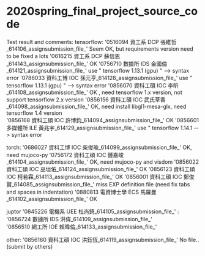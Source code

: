 # 2020spring_final_project_source_code

Test result and comments:
tensorflow: 
'0516094 資工系  DCP 張維哲_614106_assignsubmission_file_'  Seem OK, but requirements version need to be fixed a lots
'0616215 資工系  DCP 蘇信恩_614143_assignsubmission_file_'  OK
'0756710 數據所  IDS 金國倫_614121_assignsubmission_file_'  use " tensorflow 1.13.1 (gpu)  "  --> syntax error 
'0786033 資科工博  IOC 孫元亨_614128_assignsubmission_file_' use " tensorflow 1.13.1 (gpu)  "  --> syntax error 
'0856070 資科工碩  IOC 李昕_614108_assignsubmission_file_'  OK , need tensorflow 1.x version, not support tensorflow 2.x version
'0856156 資科工碩  IOC 武氏草香_614098_assignsubmission_file_'  OK, need install libgl1-mesa-glx,  need tensorflow 1.4 version   
'0856168 資科工碩  IOC 許博鈞_614094_assignsubmission_file_'  OK
'0856601 多媒體所  ILE 黃兆宇_614129_assignsubmission_file_'    use " tensorflow 1.14.1 -->  syntax error    

torch: 
'0686027 資科工博  IOC 柴俊瑜_614099_assignsubmission_file_'  OK, need mujoco-py
'0756172 資科工碩  IOC 鍾嘉峻_614104_assignsubmission_file_'  OK, need mujoco-py and visdom
'0856022 資科工碩  IOC 巫垣佑_614124_assignsubmission_file_'  OK
'0856123 資科工碩  IOC 柯若霖_614113_assignsubmission_file_'  OK
'0856001 資科工碩  IOC 鄭俊賢_614085_assignsubmission_file_'  miss EXP definition file (need fix tabs and spaces in indentation)
'0880813 電資博士學  ECS 馬羅曼_614102_assignsubmission_file_'  OK

juptor
'0845226 電機系  UEE 杜尚錡_614105_assignsubmission_file_' :  
'0856724 數據所  IDS 洪偉_614109_assignsubmission_file_'  
'0856510 網工所  IOE 賴暐倫_614133_assignsubmission_file_' 

other: 
'0856160 資科工碩  IOC 洪鈺恆_614119_assignsubmission_file_' No file.. (submit by others)
